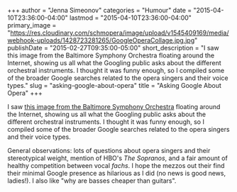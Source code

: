 +++
author = "Jenna Simeonov"
categories = "Humour"
date = "2015-04-10T23:36:00-04:00"
lastmod = "2015-04-10T23:36:00-04:00"
primary_image = "https://res.cloudinary.com/schmopera/image/upload/v1545409169/media/webhook-uploads/1428723281265/GoogleOperaCollage.jpg.jpg"
publishDate = "2015-02-27T09:35:00-05:00"
short_description = "I saw this image from the Baltimore Symphony Orchestra floating around the Internet, showing us all what the Googling public asks about the different orchestral instruments. I thought it was funny enough, so I compiled some of the broader Google searches related to the opera singers and their voice types."
slug = "asking-google-about-opera"
title = "Asking Google About Opera"
+++

<p>
	I saw <a href="http://bsomusic.org/stories/what-is-the-internet-asking-google-about-an-orchestra.aspx" target="_blank">this image from the Baltimore Symphony Orchestra</a> floating around the Internet, showing us all what the Googling public asks about the different orchestral instruments. I thought it was funny enough, so I compiled some of the broader Google searches related to the opera singers and their voice types.
</p>
<p>
	General observations: lots of questions about opera singers and their stereotypical weight, mention of HBO's <em>The Sopranos</em>, and a fair amount of healthy competition between vocal <em>fachs</em>. I hope the mezzos out their find their minimal Google presence as hilarious as I did (no news is good news, ladies!). I also like "why are basses cheaper than guitars".
</p>
